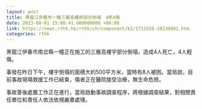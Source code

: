 ```yaml
---
layout: post
title: 黑龍江伊春市一幢三層高樓房部分倒塌　4死4傷
date: 2023-08-01 15:08:41.000000000 +08:00
link: https://news.rthk.hk/rthk/ch/component/k2/1711559-20230801.htm
categories: rthk
---
```


黑龍江伊春市南岔縣一幢正在施工的三層高樓宇部分倒塌，造成4人死亡，4人輕傷。

事發在昨日下午，樓宇倒塌的面積大約500平方米，當時有8人被困。當局說，目前事故現場救援工作已結束，傷者正在醫院接受治療，無生命危險。

事故善後處置工作正在進行，當局啟動事故調查程序，將根據調查結果，對相關責任單位和責任人依法依規嚴肅處理。
